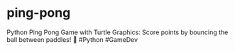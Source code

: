 # ping-pong
Python Ping Pong Game with Turtle Graphics: Score points by bouncing the ball between paddles! 🏓 #Python #GameDev
